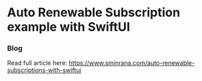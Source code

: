 # Auto Renewable Subscription example with SwiftUI

### Blog

Read full article here: https://www.sminrana.com/auto-renewable-subscriptions-with-swiftui

